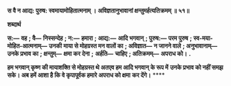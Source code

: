 **स वै न आद्य: पुरुष: स्वमायामोहितात्मनाम् ।** **अविज्ञतानुभावानां क्षन्तुमर्हत्यतिक्रमम् ॥ ५१॥** 

**शब्दार्थ** 

**स:—** **वह** **; वै—** **निस्सन्देह** **; न:—** **हमारा** **; आद्य:—** **आदि भगवान्** **; पुरुष:—** **परम पुरुष** **; स्व-मया-मोहित-आत्मनाम्—** **उनकी** **माया से मोहग्रस्त मन वालों का** **; अविज्ञात—** **न जानने वाले** **; अनुभावानाम्—** **उनके प्रभाव का** **; क्षन्तुम्—** **क्षमा कर देना** **;** **अर्हति—** **चाहिए** **; अतिक्रमम्—** **अपराध को।** **.** 

**हम भगवान् कृष्ण की मायाशक्ति से मोहग्रस्त थे अतएव हम आदि भगवान् के रूप में** **उनके प्रभाव को नहीं समझ सके। अब हमें आशा है कि वे कृपापूर्वक हमारे अपराध को क्षमा** **कर देंगे।** **** 